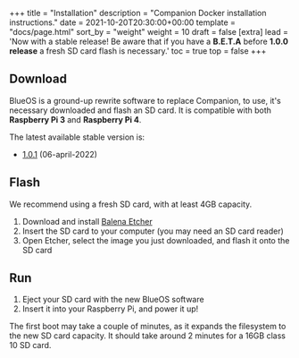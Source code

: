 +++
title = "Installation"
description = "Companion Docker installation instructions."
date = 2021-10-20T20:30:00+00:00
template = "docs/page.html"
sort_by = "weight"
weight = 10
draft = false
[extra]
lead = 'Now with a stable release! Be aware that if you have a <strong>B.E.T.A</strong> before <strong>1.0.0 release</strong> a fresh SD card flash is necessary.'
toc = true
top = false
+++
## Download

BlueOS is a ground-up rewrite software to replace Companion, to use, it's necessary downloaded and flash an SD card.
It is compatible with both **Raspberry Pi 3** and **Raspberry Pi 4**.

The latest available stable version is:
- [1.0.1](https://github.com/bluerobotics/BlueOS-docker/releases/download/1.0.1/BlueOS-raspberry.zip) (06-april-2022)

## Flash

We recommend using a fresh SD card, with at least 4GB capacity.

1. Download and install [Balena Etcher](https://www.balena.io/etcher/)
1. Insert the SD card to your computer (you may need an SD card reader)
1. Open Etcher, select the image you just downloaded, and flash it onto the SD card

## Run

1. Eject your SD card with the new BlueOS software
1. Insert it into your Raspberry Pi, and power it up!

The first boot may take a couple of minutes, as it expands the filesystem to the new SD card capacity. It should take around 2 minutes for a 16GB class 10 SD card.
